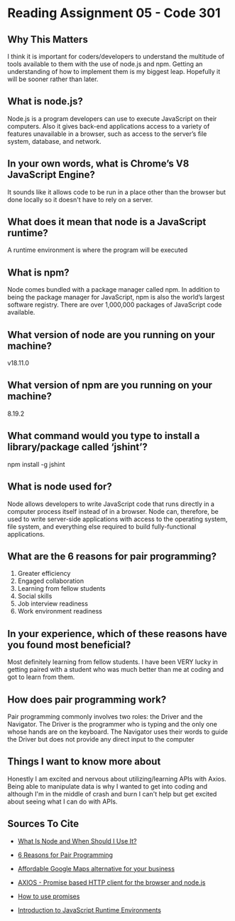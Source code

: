 # Reading Assignment 05 - Code 301

## Why This Matters

I think it is important for coders/developers to understand the multitude of tools available to them with the use of node.js and npm. Getting an understanding of how to implement them is my biggest leap. Hopefully it will be sooner rather than later.

## What is node.js?

Node.js is a program developers can use to execute JavaScript on their computers. Also it gives back-end applications access to a variety of features unavailable in a browser, such as access to the server’s file system, database, and network.

## In your own words, what is Chrome’s V8 JavaScript Engine?

It sounds like it allows code to be run in a place other than the browser but done locally so it doesn't have to rely on a server.

## What does it mean that node is a JavaScript runtime?

A runtime environment is where the program will be executed

## What is npm?

Node comes bundled with a package manager called npm. In addition to being the package manager for JavaScript, npm is also the world’s largest software registry. There are over 1,000,000 packages of JavaScript code available.

## What version of node are you running on your machine?

v18.11.0

## What version of npm are you running on your machine?

8.19.2

## What command would you type to install a library/package called ‘jshint’?

npm install -g jshint

## What is node used for?

Node allows developers to write JavaScript code that runs directly in a computer process itself instead of in a browser. Node can, therefore, be used to write server-side applications with access to the operating system, file system, and everything else required to build fully-functional applications.

## What are the 6 reasons for pair programming?

1. Greater efficiency
2. Engaged collaboration
3. Learning from fellow students
4. Social skills
5. Job interview readiness
6. Work environment readiness

## In your experience, which of these reasons have you found most beneficial?

Most definitely learning from fellow students. I have been VERY lucky in getting paired with a student who was much better than me at coding and got to learn from them.

## How does pair programming work?

Pair programming commonly involves two roles: the Driver and the Navigator. The Driver is the programmer who is typing and the only one whose hands are on the keyboard. The Navigator uses their words to guide the Driver but does not provide any direct input to the computer

## Things I want to know more about

Honestly I am excited and nervous about utilizing/learning APIs with Axios. Being able to manipulate data is why I wanted to get into coding and although I'm in the middle of crash and burn I can't help but get excited about seeing what I can do with APIs.

## Sources To Cite

- [What Is Node and When Should I Use It?](https://www.sitepoint.com/an-introduction-to-node-js/)

- [6 Reasons for Pair Programming](https://www.codefellows.org/blog/6-reasons-for-pair-programming/)

- [Affordable Google Maps alternative for your business](https://locationiq.com/)

- [AXIOS - Promise based HTTP client for the browser and node.js](https://www.npmjs.com/package/axios)

- [How to use promises](https://developer.mozilla.org/en-US/docs/Learn/JavaScript/Asynchronous/Promises)

- [Introduction to JavaScript Runtime Environments](https://www.codecademy.com/article/introduction-to-javascript-runtime-environments)
